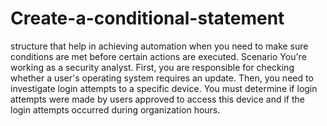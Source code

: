 # Create-a-conditional-statement
 structure that help in achieving automation when you need to make sure conditions are met before certain actions are executed.
Scenario
You're working as a security analyst. First, you are responsible for checking whether a user's operating system requires an update. Then, you need to investigate login attempts to a specific device. You must determine if login attempts were made by users approved to access this device and if the login attempts occurred during organization hours.
